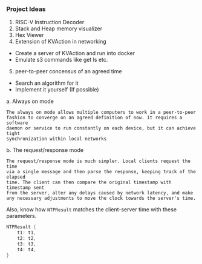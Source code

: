 ### Project Ideas

1. RISC-V Instruction Decoder
2. Stack and Heap memory visualizer
3. Hex Viewer
4. Extension of KVAction in networking
- Create a server of KVAction and run into docker
- Emulate s3 commands like get ls etc.

5. peer-to-peer concensus of an agreed time
- Search an algorithm for it
- Implement it yourself (If possible)

a. Always on mode

```
The always on mode allows multiple computers to work in a peer-to-peer
fashion to converge on an agreed definition of now. It requires a software
daemon or service to run constantly on each device, but it can achieve tight
synchronization within local networks
```

b. The request/response mode
```
The request/response mode is much simpler. Local clients request the time
via a single message and then parse the response, keeping track of the elapsed
time. The client can then compare the original timestamp with timestamp sent
from the server, alter any delays caused by network latency, and make 
any necessary adjustments to move the clock towards the server's time.
```

Also, know how `NTPResult` matches the client-server time with these parameters.

```rust
NTPResult {
    t1: t1,
    t2: t2,
    t3: t3,
    t4: t4,
}
```
